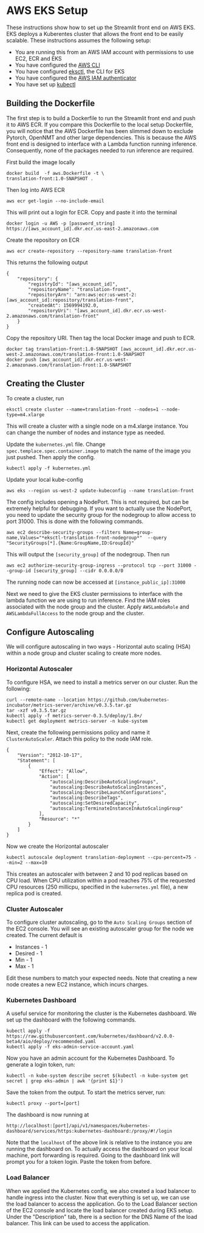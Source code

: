 # AWS EKS Setup

These instructions show how to set up the Streamlit front end on AWS EKS. EKS deploys a Kuberentes cluster that allows the front end to be easily scalable. These instructions assumes the following setup:
 * You are running this from an AWS IAM account with permissions to use EC2, ECR and EKS
 * You have configured the [AWS CLI](https://aws.amazon.com/cli/)
 * You have configured [eksctl](https://eksctl.io/), the CLI for EKS
 * You have configured the [AWS IAM authenticator](https://docs.aws.amazon.com/eks/latest/userguide/install-aws-iam-authenticator.html)
 * You have set up [kubectl](https://kubernetes.io/docs/tasks/tools/install-kubectl/)

## Building the Dockerfile

The first step is to build a Dockerfile to run the Streamlit front end and push it to AWS ECR. If you compare this Dockerfile to the local setup Dockerfile, you will notice that the AWS Dockerfile has been slimmed down to exclude Pytorch, OpenNMT and other large dependencies. This is because the AWS front end is designed to interface with a Lambda function running inference. Consequently, none of the packages needed to run inference are required.

First build the image locally

    docker build  -f aws.Dockerfile -t \
    translation-front:1.0-SNAPSHOT .

Then log into AWS ECR

    aws ecr get-login --no-include-email

This will print out a login for ECR. Copy and paste it into the terminal

    docker login -u AWS -p [password_string] https://[aws_account_id].dkr.ecr.us-east-2.amazonaws.com

Create the repository on ECR

    aws ecr create-repository --repository-name translation-front

This returns the following output

```
{
    "repository": {
        "registryId": "[aws_account_id]",
        "repositoryName": "translation-front",
        "repositoryArn": "arn:aws:ecr:us-west-2:[aws_account_id]:repository/translation-front",
        "createdAt": 1569994192.0,
        "repositoryUri": "[aws_account_id].dkr.ecr.us-west-2.amazonaws.com/translation-front"
    }
}
```
Copy the repository URI. Then tag the local Docker image and push to ECR.

    docker tag translation-front:1.0-SNAPSHOT [aws_account_id].dkr.ecr.us-west-2.amazonaws.com/translation-front:1.0-SNAPSHOT
    docker push [aws_account_id].dkr.ecr.us-west-2.amazonaws.com/translation-front:1.0-SNAPSHOT

## Creating the Cluster

To create a cluster, run 

    eksctl create cluster --name=translation-front --nodes=1 --node-type=m4.xlarge

This will create a cluster with a single node on a m4.xlarge instance. You can change the number of nodes and instance type as needed.

Update the `kubernetes.yml` file. Change `spec.templace.spec.container.image` to match the name of the image you just pushed. Then apply the config.

    kubectl apply -f kubernetes.yml

Update your local kube-config

    aws eks --region us-west-2 update-kubeconfig --name translation-front

The config includes opening a NodePort. This is not required, but can be extremely helpful for debugging. If you want to actually use the NodePort, you need to update the security group for the nodegroup to allow access to port 31000. This is done with the following commands.

    aws ec2 describe-security-groups --filters Name=group-name,Values="*eksctl-translation-front-nodegroup*"  --query "SecurityGroups[*].{Name:GroupName,ID:GroupId}"

This will output the `[security_group]` of the nodegroup. Then run

    aws ec2 authorize-security-group-ingress --protocol tcp --port 31000 --group-id [security_group] --cidr 0.0.0.0/0

The running node can now be accessed at `[instance_public_ip]:31000`

Next we need to give the EKS cluster permissions to interface with the lambda function we are using to run inference. Find the IAM roles associated with the node group and the cluster. Apply `AWSLambdaRole` and `AWSLambdaFullAccess` to the node group and the cluster.

## Configure Autoscaling

We will configure autoscaling in two ways - Horizontal auto scaling (HSA) within a node group and cluster scaling to create more nodes.


### Horizontal Autoscaler

To configure HSA, we need to install a metrics server on our cluster. Run the following:

    curl --remote-name --location https://github.com/kubernetes-incubator/metrics-server/archive/v0.3.5.tar.gz
    tar -xzf v0.3.5.tar.gz
    kubectl apply -f metrics-server-0.3.5/deploy/1.8+/
    kubectl get deployment metrics-server -n kube-system

Next, create the following permissions policy and name it `ClusterAutoScaler`. Attach this policy to the node IAM role.

    {
        "Version": "2012-10-17",
        "Statement": [
            {
                "Effect": "Allow",
                "Action": [
                    "autoscaling:DescribeAutoScalingGroups",
                    "autoscaling:DescribeAutoScalingInstances",
                    "autoscaling:DescribeLaunchConfigurations",
                    "autoscaling:DescribeTags",
                    "autoscaling:SetDesiredCapacity",
                    "autoscaling:TerminateInstanceInAutoScalingGroup"
                ],
                "Resource": "*"
            }
        ]
    }

Now we create the Horizontal autoscaler

    kubectl autoscale deployment translation-deployment --cpu-percent=75 --min=2 --max=10

This creates an autoscaler with between 2 and 10 pod replicas based on CPU load. When CPU utilization within a pod reaches 75% of the requested CPU resources (250 millicpu, specified in the `kubernetes.yml` file), a new replica pod is created.

### Cluster Autoscaler

To configure cluster autoscaling, go to the `Auto Scaling Groups` section of the EC2 console. You will see an existing autoscaler group for the node we created. The current default is 
 * Instances - 1
 * Desired - 1
 * Min - 1
 * Max - 1

Edit these numbers to match your expected needs. Note that creating a new node creates a new EC2 instance, which incurs charges.

### Kubernetes Dashboard

A useful service for monitoring the cluster is the Kubernetes dashboard. We set up the dashboard with the following commands.

    kubectl apply -f https://raw.githubusercontent.com/kubernetes/dashboard/v2.0.0-beta4/aio/deploy/recommended.yaml
    kubectl apply -f eks-admin-service-account.yaml

Now you have an admin account for the Kubernetes Dashboard. To generate a login token, run:

    kubectl -n kube-system describe secret $(kubectl -n kube-system get secret | grep eks-admin | awk '{print $1}')

Save the token from the output. To start the metrics server, run:

    kubectl proxy --port=[port]

The dashboard is now running at 

    http://localhost:[port]/api/v1/namespaces/kubernetes-dashboard/services/https:kubernetes-dashboard:/proxy/#!/login

Note that the `localhost` of the above link is relative to the instance you are running the dashboard on. To actually access the dashboard on your local machine, port forwarding is required. Going to the dashboard link will prompt you for a token login. Paste the token from before.

### Load Balancer

When we applied the Kubernetes config, we also created a load balancer to handle ingress into the cluster. Now that everything is set up, we can use the load balancer to access the application. Go to the Load Balancer section of the EC2 console and locate the load balancer created during EKS setup. Under the "Description" tab, there is a section for the DNS Name of the load balancer. This link can be used to access the application.